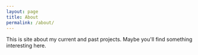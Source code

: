 ```yaml
---
layout: page
title: About
permalink: /about/
---
```


This is site about my current and past projects. Maybe you'll find something interesting here.

